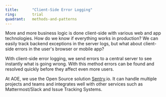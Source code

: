 ```yaml
---
title:      "Client-Side Error Logging"
ring:       trial
quadrant:   methods-and-patterns
---
```


More and more business logic is done client-side with various web and app technologies.
How do we know if everything works in production?
We can easily track backend exceptions in the server logs, but what about client-side errors in the user's browser or mobile app?

With client-side error logging, we send errors to a central server to see instantly what is going wrong.
With this method errors can be found and resolved quickly before they affect even more users.

At AOE, we use the Open Source solution [Sentry](https://sentry.io/welcome/).io.
It can handle multiple projects and teams and integrates well with other services such as Mattermost/Slack and Issue Tracking Systems.
